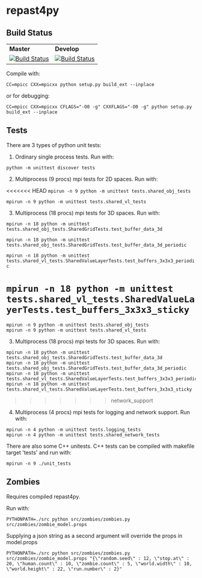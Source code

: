 # repast4py

## Build Status

<table>
  <tr>
    <td><b>Master</b></td>
    <td><b>Develop</b></td>
  </tr>
  <tr>
    <td><a href="https://circleci.com/gh/jozik/repast4py/tree/master"><img src="https://circleci.com/gh/jozik/repast4py/tree/master.svg?style=shield&circle-token=7c12be81746f1285510fd8f96ce5700f6a44ae13" alt="Build Status" /></a></td>
    <td><a href="https://circleci.com/gh/jozik/repast4py/tree/develop"><img src="https://circleci.com/gh/jozik/repast4py/tree/develop.svg?style=shield&circle-token=7c12be81746f1285510fd8f96ce5700f6a44ae13" alt="Build Status" /></a></td>
  </tr>
</table>

Compile with: 

`CC=mpicc CXX=mpicxx python setup.py build_ext --inplace`

or for debugging:

`CC=mpicc CXX=mpicxx CFLAGS="-O0 -g" CXXFLAGS="-O0 -g" python setup.py build_ext --inplace`

## Tests ##

There are 3 types of python unit tests:

1. Ordinary single process tests. Run with:

`python -m unittest discover tests` 

2. Multiprocess (9 procs) mpi tests for 2D spaces. Run with:

<<<<<<< HEAD
`mpirun -n 9 python -m unittest tests.shared_obj_tests`

`mpirun -n 9 python -m unittest tests.shared_vl_tests`

3. Multiprocess (18 procs) mpi tests for 3D spaces. Run with:

`mpirun -n 18 python -m unittest tests.shared_obj_tests.SharedGridTests.test_buffer_data_3d`

`mpirun -n 18 python -m unittest tests.shared_obj_tests.SharedGridTests.test_buffer_data_3d_periodic`

`mpirun -n 18 python -m unittest tests.shared_vl_tests.SharedValueLayerTests.test_buffers_3x3x3_periodic`

`mpirun -n 18 python -m unittest tests.shared_vl_tests.SharedValueLayerTests.test_buffers_3x3x3_sticky`
=======
```
mpirun -n 9 python -m unittest tests.shared_obj_tests
mpirun -n 9 python -m unittest tests.shared_vl_tests
```

3. Multiprocess (18 procs) mpi tests for 3D spaces. Run with:

```
mpirun -n 18 python -m unittest tests.shared_obj_tests.SharedGridTests.test_buffer_data_3d
mpirun -n 18 python -m unittest tests.shared_obj_tests.SharedGridTests.test_buffer_data_3d_periodic
mpirun -n 18 python -m unittest tests.shared_vl_tests.SharedValueLayerTests.test_buffers_3x3x3_periodic
mpirun -n 18 python -m unittest tests.shared_vl_tests.SharedValueLayerTests.test_buffers_3x3x3_sticky
```
>>>>>>> network_support

4. Multiprocess (4 procs) mpi tests for logging and network support. Run with:

```
mpirun -n 4 python -m unittest tests.logging_tests
mpirun -n 4 python -m unittest tests.shared_network_tests
```


There are also some C++ unitests. C++ tests can be compiled with makefile target 'tests' and run with:

`mpirun -n 9 ./unit_tests`

## Zombies ##

Requires compiled repast4py.

Run with: 

`PYTHONPATH=./src python src/zombies/zombies.py src/zombies/zombie_model.props`

Supplying a json string as a second argument will override the props in model.props

`PYTHONPATH=./src python src/zombies/zombies.py src/zombies/zombie_model.props "{\"random.seed\" : 12, \"stop.at\" : 20, \"human.count\" : 10, \"zombie.count\" : 5, \"world.width\" : 10, \"world.height\" : 22, \"run.number\" : 2}"`


